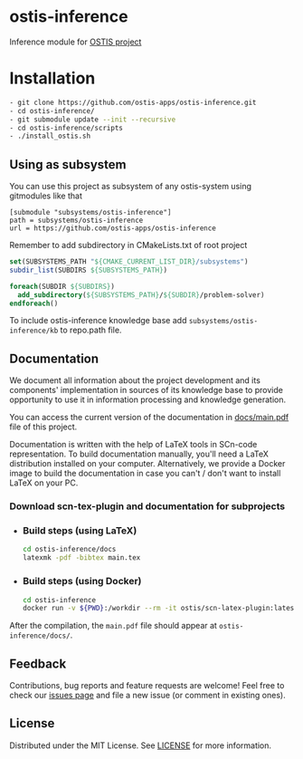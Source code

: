 # ostis-inference
Inference module for [OSTIS project](https://github.com/ostis-ai/ostis-project)

# Installation
```sh
- git clone https://github.com/ostis-apps/ostis-inference.git
- cd ostis-inference/
- git submodule update --init --recursive
- cd ostis-inference/scripts
- ./install_ostis.sh
```

## Using as subsystem

You can use this project as subsystem of any ostis-system using gitmodules like that
```
[submodule "subsystems/ostis-inference"]
path = subsystems/ostis-inference
url = https://github.com/ostis-apps/ostis-inference
```

Remember to add subdirectory in CMakeLists.txt of root project
```cmake
set(SUBSYSTEMS_PATH "${CMAKE_CURRENT_LIST_DIR}/subsystems")
subdir_list(SUBDIRS ${SUBSYSTEMS_PATH})

foreach(SUBDIR ${SUBDIRS})
  add_subdirectory(${SUBSYSTEMS_PATH}/${SUBDIR}/problem-solver)
endforeach()
```

To include ostis-inference knowledge base add `subsystems/ostis-inference/kb` to repo.path file.

## Documentation

We document all information about the project development and its components' implementation in sources of its knowledge base
to provide opportunity to use it in information processing and knowledge generation.

You can access the current version of the documentation in [docs/main.pdf](docs/main.pdf) file of this project.

Documentation is written with the help of LaTeX tools in SCn-code representation.
To build documentation manually, you'll need a LaTeX distribution installed on your computer. 
Alternatively, we provide a Docker image to build the documentation in case you can't / don't want to install LaTeX on your PC.

### Download scn-tex-plugin and documentation for subprojects

- ### Build steps (using LaTeX)

    ```sh
    cd ostis-inference/docs
    latexmk -pdf -bibtex main.tex
    ```
- ### Build steps (using Docker)

  ```sh
  cd ostis-inference
  docker run -v ${PWD}:/workdir --rm -it ostis/scn-latex-plugin:latest "docs/main.tex"
  ```

After the compilation, the `main.pdf` file should appear at `ostis-inference/docs/`.

## Feedback

Contributions, bug reports and feature requests are welcome! Feel free to check our 
[issues page](https://github.com/ostis-apps/ostis-inference/issues) and file a new issue (or comment in existing ones).

## License

Distributed under the MIT License. See [LICENSE](LICENSE) for more information.
